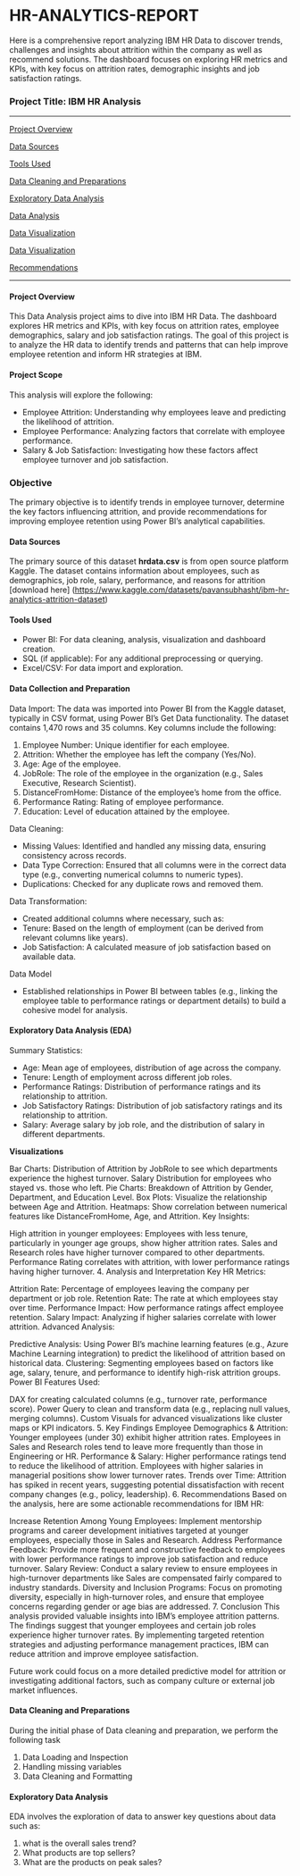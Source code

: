 # HR-ANALYTICS-REPORT
Here is a comprehensive report analyzing IBM HR Data to discover trends, challenges and insights about attrition within the company as well as recommend solutions. The dashboard focuses on exploring HR metrics and KPIs, with key focus on attrition rates, demographic insights and job satisfaction ratings.

### Project Title: IBM HR Analysis
---
[Project Overview](#project-overview)

[Data Sources](#data-sources)

[Tools Used](#tools-used)

[Data Cleaning and Preparations](#data-cleaning-and-preparations)

[Exploratory Data Analysis](#exploratory-data-analysis)

[Data Analysis](#data-analysis)

[Data Visualization](#data-visualization) 

[Data Visualization](#data-visualization) 

[Recommendations](#recommendations)

---

#### Project Overview
This Data Analysis project aims to dive into IBM HR Data. The dashboard explores HR metrics and KPIs, with key focus on attrition rates, employee demographics, salary and job satisfaction ratings. The goal of this project is to analyze the HR data to identify trends and patterns that can help improve employee retention and inform HR strategies at IBM.

#### Project Scope 
This analysis will explore the following:

- Employee Attrition: Understanding why employees leave and predicting the likelihood of attrition.
- Employee Performance: Analyzing factors that correlate with employee performance.
- Salary & Job Satisfaction: Investigating how these factors affect employee turnover and job satisfaction.

### Objective
The primary objective is to identify trends in employee turnover, determine the key factors influencing attrition, and provide recommendations for improving employee retention using Power BI’s analytical capabilities.
   
#### Data Sources
The primary source of this dataset **hrdata.csv** is from open source platform Kaggle. The dataset contains information about employees, such as demographics, job role, salary, performance, and reasons for attrition [download here] (https://www.kaggle.com/datasets/pavansubhasht/ibm-hr-analytics-attrition-dataset)

#### Tools Used 
- Power BI: For data cleaning, analysis, visualization and dashboard creation.
- SQL (if applicable): For any additional preprocessing or querying.
- Excel/CSV: For data import and exploration.

#### Data Collection and Preparation
Data Import: The data was imported into Power BI from the Kaggle dataset, typically in CSV format, using Power BI’s Get Data functionality. The dataset contains 1,470 rows and 35 columns. Key columns include the following:

1. Employee Number: Unique identifier for each employee.
2. Attrition: Whether the employee has left the company (Yes/No).
3. Age: Age of the employee.
4. JobRole: The role of the employee in the organization (e.g., Sales Executive, Research Scientist).
5. DistanceFromHome: Distance of the employee’s home from the office.
6. Performance Rating: Rating of employee performance.
7. Education: Level of education attained by the employee.

Data Cleaning:
- Missing Values: Identified and handled any missing data, ensuring consistency across records.
- Data Type Correction: Ensured that all columns were in the correct data type (e.g., converting numerical columns to numeric types).
- Duplications: Checked for any duplicate rows and removed them.

Data Transformation: 
- Created additional columns where necessary, such as:
- Tenure: Based on the length of employment (can be derived from relevant columns like years).
- Job Satisfaction: A calculated measure of job satisfaction based on available data.
  
Data Model
- Established relationships in Power BI between tables (e.g., linking the employee table to performance ratings or department details) to build a cohesive model for analysis.

#### Exploratory Data Analysis (EDA)
Summary Statistics:
- Age: Mean age of employees, distribution of age across the company.
- Tenure: Length of employment across different job roles.
- Performance Ratings: Distribution of performance ratings and its relationship to attrition.
- Job Satisfactory Ratings:  Distribution of job satisfactory ratings and its relationship to attrition.
- Salary: Average salary by job role, and the distribution of salary in different departments.

**Visualizations**

Bar Charts:
Distribution of Attrition by JobRole to see which departments experience the highest turnover.
Salary Distribution for employees who stayed vs. those who left.
Pie Charts:
Breakdown of Attrition by Gender, Department, and Education Level.
Box Plots:
Visualize the relationship between Age and Attrition.
Heatmaps: Show correlation between numerical features like DistanceFromHome, Age, and Attrition.
Key Insights:

High attrition in younger employees: Employees with less tenure, particularly in younger age groups, show higher attrition rates.
Sales and Research roles have higher turnover compared to other departments.
Performance Rating correlates with attrition, with lower performance ratings having higher turnover.
4. Analysis and Interpretation
Key HR Metrics:

Attrition Rate: Percentage of employees leaving the company per department or job role.
Retention Rate: The rate at which employees stay over time.
Performance Impact: How performance ratings affect employee retention.
Salary Impact: Analyzing if higher salaries correlate with lower attrition.
Advanced Analysis:

Predictive Analysis: Using Power BI’s machine learning features (e.g., Azure Machine Learning integration) to predict the likelihood of attrition based on historical data.
Clustering: Segmenting employees based on factors like age, salary, tenure, and performance to identify high-risk attrition groups.
Power BI Features Used:

DAX for creating calculated columns (e.g., turnover rate, performance score).
Power Query to clean and transform data (e.g., replacing null values, merging columns).
Custom Visuals for advanced visualizations like cluster maps or KPI indicators.
5. Key Findings
Employee Demographics & Attrition:
Younger employees (under 30) exhibit higher attrition rates.
Employees in Sales and Research roles tend to leave more frequently than those in Engineering or HR.
Performance & Salary:
Higher performance ratings tend to reduce the likelihood of attrition.
Employees with higher salaries in managerial positions show lower turnover rates.
Trends over Time:
Attrition has spiked in recent years, suggesting potential dissatisfaction with recent company changes (e.g., policy, leadership).
6. Recommendations
Based on the analysis, here are some actionable recommendations for IBM HR:

Increase Retention Among Young Employees: Implement mentorship programs and career development initiatives targeted at younger employees, especially those in Sales and Research.
Address Performance Feedback: Provide more frequent and constructive feedback to employees with lower performance ratings to improve job satisfaction and reduce turnover.
Salary Review: Conduct a salary review to ensure employees in high-turnover departments like Sales are compensated fairly compared to industry standards.
Diversity and Inclusion Programs: Focus on promoting diversity, especially in high-turnover roles, and ensure that employee concerns regarding gender or age bias are addressed.
7. Conclusion
This analysis provided valuable insights into IBM’s employee attrition patterns. The findings suggest that younger employees and certain job roles experience higher turnover rates. By implementing targeted retention strategies and adjusting performance management practices, IBM can reduce attrition and improve employee satisfaction.

Future work could focus on a more detailed predictive model for attrition or investigating additional factors, such as company culture or external job market influences.


#### Data Cleaning and Preparations
 During the initial phase of Data cleaning and preparation, we perform the following task
 1. Data Loading and Inspection
 2. Handling missing variables
 3. Data Cleaning and Formatting

#### Exploratory Data Analysis
EDA involves the exploration of data to answer key questions about data such as:
1. what is the overall sales trend?
2. What products are top sellers?
3. What are the products on peak sales?

<!---
IBM HR Analytics: Data Analysis Project Documentation
1. Overview
Introduction: The dataset you provided is focused on employee attrition within IBM, offering various HR metrics such as employee age, job role, salary, and performance ratings. The goal of this project is to analyze the HR data to identify trends and patterns that can help improve employee retention and inform HR strategies at IBM.

Project Scope: This analysis will explore:

Employee Attrition: Understanding why employees leave and predicting the likelihood of attrition.
Employee Performance: Analyzing factors that correlate with employee performance.
Salary & Job Satisfaction: Investigating how these factors affect employee turnover and job satisfaction.
Data Source: The dataset was sourced from Kaggle's IBM HR Analytics Attrition Dataset. The dataset contains information about employees, such as demographics, job role, salary, performance, and reasons for attrition.

Tools Used:

Power BI: For data visualization and dashboard creation.
SQL (if applicable): For any additional preprocessing or querying.
Excel/CSV: For data import and exploration.
Objective: The primary objective is to identify trends in employee turnover, determine the key factors influencing attrition, and provide recommendations for improving employee retention using Power BI’s analytical capabilities.

2. Data Collection and Preparation
Data Import: The data was imported into Power BI from the Kaggle dataset, typically in CSV format, using Power BI’s Get Data functionality. The dataset contains 1,470 rows and 35 columns. Key columns include:

EmployeeNumber: Unique identifier for each employee.
Attrition: Whether the employee has left the company (Yes/No).
Age: Age of the employee.
JobRole: The role of the employee in the organization (e.g., Sales Executive, Research Scientist).
DistanceFromHome: Distance of the employee’s home from the office.
PerformanceRating: Rating of employee performance.
Education: Level of education attained by the employee.
Data Cleaning:

Missing Values: Identified and handled any missing data, ensuring consistency across records.
Data Type Correction: Ensured that all columns were in the correct data type (e.g., converting numerical columns to numeric types).
Duplications: Checked for any duplicate rows and removed them.
Data Transformation:

Created additional columns where necessary, such as:
Tenure: Based on the length of employment (can be derived from relevant columns like years).
Job Satisfaction: A calculated measure of job satisfaction based on available data.
Data Model:

Established relationships in Power BI between tables (e.g., linking the employee table to performance ratings or department details) to build a cohesive model for analysis.
3. Exploratory Data Analysis (EDA)
Summary Statistics:

Age: Mean age of employees, distribution of age across the company.
Tenure: Length of employment across different job roles.
Performance Ratings: Distribution of performance ratings and its relationship to attrition.
Salary: Average salary by job role, and the distribution of salary in different departments.
Visualizations:

Bar Charts:
Distribution of Attrition by JobRole to see which departments experience the highest turnover.
Salary Distribution for employees who stayed vs. those who left.
Pie Charts:
Breakdown of Attrition by Gender, Department, and Education Level.
Box Plots:
Visualize the relationship between Age and Attrition.
Heatmaps: Show correlation between numerical features like DistanceFromHome, Age, and Attrition.
Key Insights:

High attrition in younger employees: Employees with less tenure, particularly in younger age groups, show higher attrition rates.
Sales and Research roles have higher turnover compared to other departments.
Performance Rating correlates with attrition, with lower performance ratings having higher turnover.
4. Analysis and Interpretation
Key HR Metrics:

Attrition Rate: Percentage of employees leaving the company per department or job role.
Retention Rate: The rate at which employees stay over time.
Performance Impact: How performance ratings affect employee retention.
Salary Impact: Analyzing if higher salaries correlate with lower attrition.
Advanced Analysis:

Predictive Analysis: Using Power BI’s machine learning features (e.g., Azure Machine Learning integration) to predict the likelihood of attrition based on historical data.
Clustering: Segmenting employees based on factors like age, salary, tenure, and performance to identify high-risk attrition groups.
Power BI Features Used:

DAX for creating calculated columns (e.g., turnover rate, performance score).
Power Query to clean and transform data (e.g., replacing null values, merging columns).
Custom Visuals for advanced visualizations like cluster maps or KPI indicators.
5. Key Findings
Employee Demographics & Attrition:
Younger employees (under 30) exhibit higher attrition rates.
Employees in Sales and Research roles tend to leave more frequently than those in Engineering or HR.
Performance & Salary:
Higher performance ratings tend to reduce the likelihood of attrition.
Employees with higher salaries in managerial positions show lower turnover rates.
Trends over Time:
Attrition has spiked in recent years, suggesting potential dissatisfaction with recent company changes (e.g., policy, leadership).
6. Recommendations
Based on the analysis, here are some actionable recommendations for IBM HR:

Increase Retention Among Young Employees: Implement mentorship programs and career development initiatives targeted at younger employees, especially those in Sales and Research.
Address Performance Feedback: Provide more frequent and constructive feedback to employees with lower performance ratings to improve job satisfaction and reduce turnover.
Salary Review: Conduct a salary review to ensure employees in high-turnover departments like Sales are compensated fairly compared to industry standards.
Diversity and Inclusion Programs: Focus on promoting diversity, especially in high-turnover roles, and ensure that employee concerns regarding gender or age bias are addressed.
7. Conclusion
This analysis provided valuable insights into IBM’s employee attrition patterns. The findings suggest that younger employees and certain job roles experience higher turnover rates. By implementing targeted retention strategies and adjusting performance management practices, IBM can reduce attrition and improve employee satisfaction.

Future work could focus on a more detailed predictive model for attrition or investigating additional factors, such as company culture or external job market influences.




<!---
####  Data Analysis
This is where we include basic lines of code or queries or even some DAX expression used during analysis

```SQL
SELECT * WILDCARD
WHERE AVG AGE >= 20
```
💻
|heading 1|heading 2|
------|------|
|table 1|table 2|


#### Data Visualization (Images)



####  Recommendations
